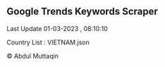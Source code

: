 

## Google Trends Keywords Scraper 
 
Last Update 01-03-2023 , 08:10:10

Country List :
VIETNAM.json



© Abdul Muttaqin 
